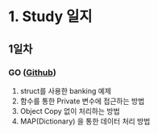 # 1. Study 일지
## 1일차
### **GO**  ([Github](https://github.com/SunghyunKwon/go))
1. struct를 사용한 banking 예제
2. 함수를 통한 Private 변수에 접근하는 방법
3. Object Copy 없이 처리하는 방법
4. MAP(Dictionary) 을 통한 데이터 처리 방법  